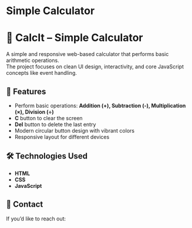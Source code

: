 # Simple Calculator
# 🧮 CalcIt – Simple Calculator

A simple and responsive web-based calculator that performs basic arithmetic operations.  
The project focuses on clean UI design, interactivity, and core JavaScript concepts like event handling.

## 🚀 Features
- Perform basic operations: **Addition (+), Subtraction (-), Multiplication (×), Division (÷)**  
- **C** button to clear the screen  
- **Del** button to delete the last entry  
- Modern circular button design with vibrant colors  
- Responsive layout for different devices  

## 🛠️ Technologies Used
- **HTML**  
- **CSS**  
- **JavaScript**  

## 📩 Contact
If you’d like to reach out:  


